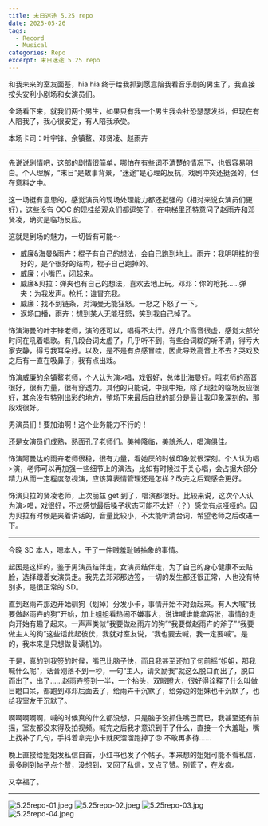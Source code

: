 ```yaml
---
title: 末日迷途 5.25 repo
date: 2025-05-26
tags: 
  - Record
  - Musical
categories: Repo
excerpt: 末日迷途 5.25 repo
---
```



和我未来的室友面基，hia hia 终于给我抓到愿意陪我看音乐剧的男生了，我直接按头安利小剧场和女演员们。

全场看下来，就我们两个男生，如果只有我一个男生我会社恐瑟瑟发抖，但现在有人陪我了，我心很安定，有人陪我承受。

本场卡司：叶宇锋、余镇鳌、邓贤凌、赵雨卉

---

先说说剧情吧，这部的剧情很简单，哪怕在有些词不清楚的情况下，也很容易明白。个人理解，“末日”是故事背景，“迷途”是心理的反抗，戏剧冲突还挺强的，但在意料之中。

这一场挺有意思的，感觉演员的现场处理能力都还挺强的（相对来说女演员们更好），这些没有 OOC 的现挂给观众们都逗笑了，在电梯里还特意问了赵雨卉和邓贤凌，确实是临场反应。

这就是剧场的魅力，一切皆有可能～

- 威廉&海曼&雨卉：棍子有自己的想法，会自己跑到地上。雨卉：我明明挂的很好的，是个很好的结构，棍子自己跑掉的。
- 威廉：小嘴巴，闭起来。
- 威廉&贝拉：弹夹也有自己的想法，喜欢去地上玩。邓邓：你的枪托……弹夹：为我发声。枪托：谁冒充我。
- 威廉：找不到链条，对海曼无能狂怒。一怒之下怒了一下。
- 返场口播，雨卉：想到某人无能狂怒，笑到我自己掉了。

饰演海曼的叶宇锋老师，演的还可以，唱得不太行。好几个高音很虚，感觉大部分时间在吼着唱歌。有几段台词太虚了，几乎听不到，有些台词糊的听不清，得亏大家安静，得亏我耳朵好。以及，是不是有点感冒哇，因此导致高音上不去？哭戏及之后有一直在吸鼻子，我有点出戏。

饰演威廉的余镇鳌老师，个人认为演>唱，戏很好，总体比海曼好。哦老师的高音很好，很有力量，很有穿透力。其他的只能说，中规中矩，除了现挂的临场反应很好，其余没有特别出彩的地方，整场下来最后自戕的部分是最让我印象深刻的，那段戏很好。

男演员们！要加油啊！这个业务能力不行的！

还是女演员们成熟，熟面孔了老师们。美神降临，美貌杀人，唱演俱佳。

饰演阿曼达的雨卉老师很稳，很有力量，看她厌的时候印象就很深刻。个人认为唱>演，老师可以再加强一些细节上的演法，比如有时候过于关心唱，会占据大部分精力从而一定程度忽视演，应该算表情管理还是怎样？改完之后观感会更好。

饰演贝拉的贤凌老师，上次丽兹 get 到了，唱演都很好。比较来说，这次个人认为演>唱，戏很好，不过感觉最后嗓子状态可能不太好（？）感觉有点哑哑的。因为贝拉有时候是夹着讲话的，音量比较小，不太能听清台词，希望老师之后改进一下。

---

今晚 SD 本人，嗯本人，干了一件贼羞耻贼抽象的事情。

起因是这样的，鉴于男演员结伴走，女演员结伴走，为了自己的身心健康不去贴脸，选择跟着女演员走。我先去邓邓那边签，一切的发生都还很正常，人也没有特别多，是很正常的 SD。

直到赵雨卉那边开始驯狗（划掉）分发小卡，事情开始不对劲起来。有人大喊“我要做赵雨卉的狗”开始，加上姐姐看热闹不嫌事大，说谁喊谁能拿两张，事情的走向开始有趣了起来。一声声类似“我要做赵雨卉的狗”“我要做赵雨卉的斧子”“我要做主人的狗”这些话此起彼伏，我就对室友说，“我也要去喊，我一定要喊”。是的，我本来是只想做复读机的。

于是，真的到我签的时候，嘴巴比脑子快，而且我甚至还加了句前摇“姐姐，那我喊什么呢”，话音刚落不到一秒，一句“主人，请奖励我”就这么脱口而出了，脱口而出了，出了……赵雨卉签到一半，一个抬头，双眼瞪大，很好得诠释了什么叫做目瞪口呆，都跑到邓邓后面去了，给雨卉干沉默了，给旁边的姐妹也干沉默了，也给我室友干沉默了。

啊啊啊啊啊，喊的时候真的什么都没想，只是脑子没抓住嘴巴而已，我甚至还有前摇，室友都没来得及拍视频。喊完之后我才意识到干了什么，直接一个大羞耻，嘴上找补了几句，手抖着拿完小卡就灰溜溜跑掉了😢 不敢再多待……

晚上直接给姐姐发私信自首，小红书也发了个帖子。本来想的姐姐可能不看私信，最多刷到帖子点个赞，没想到，又回了私信，又点了赞。别管了，在发疯。

又幸福了。

---

![5.25repo-01.jpeg](/images/5.25repo-01.jpeg)
![5.25repo-02.jpeg](/images/5.25repo-02.jpeg)
![5.25repo-03.jpg](/images/5.25repo-03.jpg)
![5.25repo-04.jpeg](/images/5.25repo-04.jpeg)
